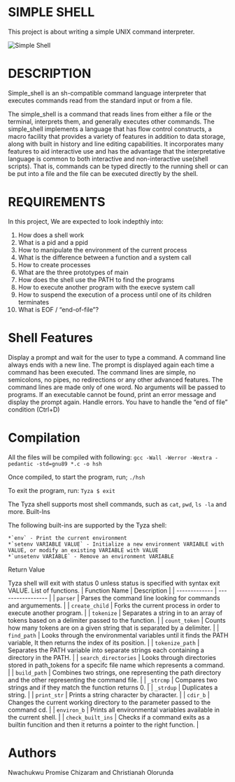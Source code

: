 # SIMPLE SHELL
This project is about writing a simple UNIX command interpreter. 







<img src="https://i.njkhanh.com/img/simple-shell-ls-l-c.png?v=1630163126" alt="Simple Shell">

# DESCRIPTION
Simple_shell is an sh-compatible command language interpreter that executes commands read from the standard input or from a file.

The simple_shell is a command that reads lines from either a file or the terminal, interprets them, and generally executes other commands. The simple_shell implements a language that has flow control constructs, a macro facility that provides a variety of features in addition to data storage, along with built in history and line editing capabilities. It incorporates many features to aid interactive use and has the advantage that the interpretative language is common to both interactive and non-interactive use(shell scripts). That is, commands can be typed directly to the running shell or can be put into a file and the file can be executed directly by the shell.

# REQUIREMENTS
In this project, We are expected to look indepthly into:
1. How does a shell work
2. What is a pid and a ppid
3. How to manipulate the environment of the current process
4. What is the difference between a function and a system call
5. How to create processes
6. What are the three prototypes of main
7. How does the shell use the PATH to find the programs
8. How to execute another program with the execve system call
9. How to suspend the execution of a process until one of its children terminates
10. What is EOF / “end-of-file”?

# Shell Features
Display a prompt and wait for the user to type a command. A command line always ends with a new line.
The prompt is displayed again each time a command has been executed.
The command lines are simple, no semicolons, no pipes, no redirections or any other advanced features.
The command lines are made only of one word. No arguments will be passed to programs.
If an executable cannot be found, print an error message and display the prompt again.
Handle errors.
You have to handle the “end of file” condition (Ctrl+D)

# Compilation
All the files will be compiled with following:
`gcc -Wall -Werror -Wextra -pedantic -std=gnu89 *.c -o hsh`

Once compiled, to start the program, run;
`./hsh`

To exit the program, run:
`Tyza $ exit`

The Tyza shell supports most shell commands, such as `cat`, `pwd`, `ls -la` and more.
Built-Ins

The following built-ins are supported by the Tyza shell:

    *`env` - Print the current environment
    *`setenv VARIABLE VALUE` - Initialize a new environment VARIABLE with VALUE, or modify an existing VARIABLE with VALUE
    *`unsetenv VARIABLE` - Remove an environment VARIABLE

Return Value

Tyza shell will exit with status 0 unless status is specified with syntax exit VALUE.
List of functions.
| Function Name |	Description |
| ------------- | ----------------- |
| `parser`	| 	Parses the command line looking for commands and argumements. |
| `create_child` |	Forks the current process in order to execute another program. |
| `tokenize` |	Separates a string in to an array of tokens based on a delimiter passed to the function. |
| `count_token` |	Counts how many tokens are on a given string that is separated by a delimiter. |
| `find_path` |	Looks through the environmental variables until it finds the PATH variable, It then returns the index of its position. |
| `tokenize_path` |	Separates the PATH variable into separate strings each containing a directory in the PATH. |
| `search_directories` |	Looks through directories stored in path_tokens for a specifc file name which represents a command. |
| `build_path` |	Combines two strings, one representing the path directory and the other representing the command file. |
| `_strcmp` |	Compares two strings and if they match the function returns 0. |
| `_strdup` | 	Duplicates a string. |
| `print_str` |	Prints a string character by character. |
| `cdir_b` |	Changes the current working directory to the parameter passed to the command cd. |
| `environ_b`  |	Prints all environmental variables available in the current shell. |
| `check_built_ins` |	Checks if a command exits as a builtin funcition and then it returns a pointer to the right function. |

# Authors
Nwachukwu Promise Chizaram and Christianah Olorunda
